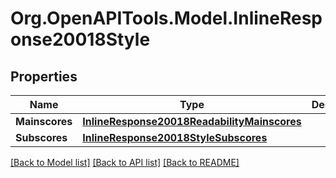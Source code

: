 # Org.OpenAPITools.Model.InlineResponse20018Style

## Properties

Name | Type | Description | Notes
------------ | ------------- | ------------- | -------------
**Mainscores** | [**InlineResponse20018ReadabilityMainscores**](InlineResponse20018ReadabilityMainscores.md) |  | [optional] 
**Subscores** | [**InlineResponse20018StyleSubscores**](InlineResponse20018StyleSubscores.md) |  | [optional] 

[[Back to Model list]](../README.md#documentation-for-models) [[Back to API list]](../README.md#documentation-for-api-endpoints) [[Back to README]](../README.md)

